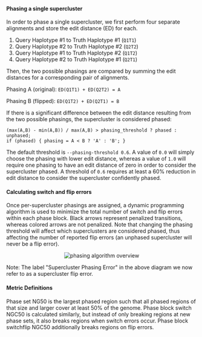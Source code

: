 #### Phasing a single supercluster
In order to phase a single supercluster, we first perform four separate alignments and store the edit distance (ED) for each.
1. Query Haplotype #1 to Truth Haplotype #1 (`Q1T1`)
2. Query Haplotype #2 to Truth Haplotype #2 (`Q2T2`)
3. Query Haplotype #1 to Truth Haplotype #2 (`Q1T2`)
4. Query Haplotype #2 to Truth Haplotype #1 (`Q2T1`)

Then, the two possible phasings are compared by summing the edit distances for a corresponding pair of alignments.

Phasing A (original): `ED(Q1T1) + ED(Q2T2) = A`

Phasing B  (flipped): `ED(Q1T2) + ED(Q2T1) = B`

If there is a significant difference between the edit distance resulting from the two possible phasings, the supercluster is considered phased:

```
(max(A,B) - min(A,B)) / max(A,B) > phasing_threshold ? phased : unphased;
if (phased) { phasing = A < B ? 'A' : 'B'; }
```

The default threshold is `--phasing-threshold 0.6`. A value of `0.0` will simply choose the phasing with lower edit distance, whereas a value of `1.0` will require one phasing to have an edit distance of zero in order to consider the supercluster phased. A threshold of `0.6` requires at least a 60% reduction in edit distance to consider the supercluster confidently phased.

#### Calculating switch and flip errors
Once per-supercluster phasings are assigned, a dynamic programming algorithm is used to minimize the total number of switch and flip errors within each phase block. Black arrows represent penalized transitions, whereas colored arrows are not penalized. Note that changing the phasing threshold will affect which superclusters are considered phased, thus affecting the number of reported flip errors (an unphased supercluster will never be a flip error).

<p align="center">
<img src="https://github.com/TimD1/vcfdist/assets/13918078/f3d0a11b-322a-47d6-b670-ae854fdab089" alt="phasing algorithm overview"/>
</p>

Note: The label "Supercluster Phasing Error" in the above diagram we now refer to as a supercluster flip error.

#### Metric Definitions
Phase set NG50 is the largest phased region such that all phased regions of that size and larger cover at least 50% of the genome.
Phase block switch NGC50 is calculated similarly, but instead of only breaking regions at new phase sets, it also breaks regions when switch errors occur.
Phase block switchflip NGC50 additionally breaks regions on flip errors.